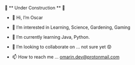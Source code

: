 
 :hammer:  ** Under Construction ** :wrench:


- 👋 Hi, I’m Oscar
  
- 👀 I’m interested in Learning, Science, Gardening, Gaming
  
- 🌱 I’m currently learning Java, Python.
  
- 💞️ I’m looking to collaborate on ... not sure yet :worried:
  
- 📫 How to reach me ... omarin.dev@protonmail.com


<!---
o-marin/o-marin is a ✨ special ✨ repository because its `README.md` (this file) appears on your GitHub profile.
You can click the Preview link to take a look at your changes.
--->
